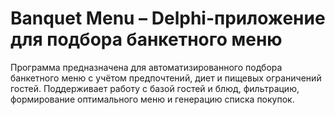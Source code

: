 # Banquet Menu – Delphi-приложение для подбора банкетного меню
Программа предназначена для автоматизированного подбора банкетного меню с учётом предпочтений, диет и пищевых ограничений гостей.
Поддерживает работу с базой гостей и блюд, фильтрацию, формирование оптимального меню и генерацию списка покупок.
